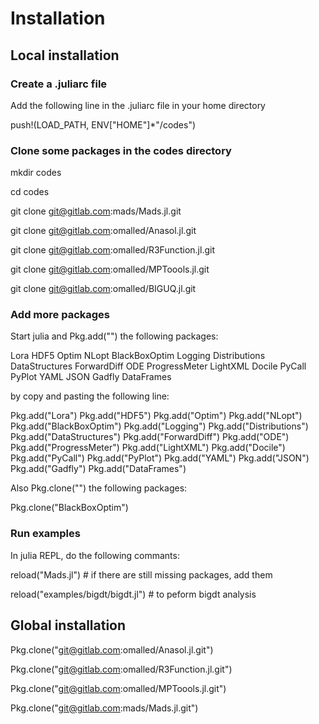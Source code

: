 Installation
============

Local installation
-------------------

### Create a .juliarc file

Add the following line in the .juliarc file in your home directory

push!(LOAD_PATH, ENV["HOME"]*"/codes")

### Clone some packages in the codes directory

mkdir codes

cd codes

git clone git@gitlab.com:mads/Mads.jl.git

git clone git@gitlab.com:omalled/Anasol.jl.git

git clone git@gitlab.com:omalled/R3Function.jl.git

git clone git@gitlab.com:omalled/MPToools.jl.git

git clone git@gitlab.com:omalled/BIGUQ.jl.git

### Add more packages

Start julia and Pkg.add("") the following packages:

Lora
HDF5
Optim
NLopt
BlackBoxOptim
Logging
Distributions
DataStructures
ForwardDiff
ODE
ProgressMeter
LightXML
Docile
PyCall
PyPlot
YAML
JSON
Gadfly
DataFrames

by copy and pasting the following line:

Pkg.add("Lora")
Pkg.add("HDF5")
Pkg.add("Optim")
Pkg.add("NLopt")
Pkg.add("BlackBoxOptim")
Pkg.add("Logging")
Pkg.add("Distributions")
Pkg.add("DataStructures")
Pkg.add("ForwardDiff")
Pkg.add("ODE")
Pkg.add("ProgressMeter")
Pkg.add("LightXML")
Pkg.add("Docile")
Pkg.add("PyCall")
Pkg.add("PyPlot")
Pkg.add("YAML")
Pkg.add("JSON")
Pkg.add("Gadfly")
Pkg.add("DataFrames")

Also Pkg.clone("") the following packages:

Pkg.clone("BlackBoxOptim")

### Run examples

In julia REPL, do the following commants:

reload("Mads.jl") # if there are still missing packages, add them

reload("examples/bigdt/bigdt.jl") # to peform bigdt analysis

Global installation
------------------

Pkg.clone("git@gitlab.com:omalled/Anasol.jl.git")

Pkg.clone("git@gitlab.com:omalled/R3Function.jl.git")

Pkg.clone("git@gitlab.com:omalled/MPToools.jl.git")

Pkg.clone("git@gitlab.com:mads/Mads.jl.git")